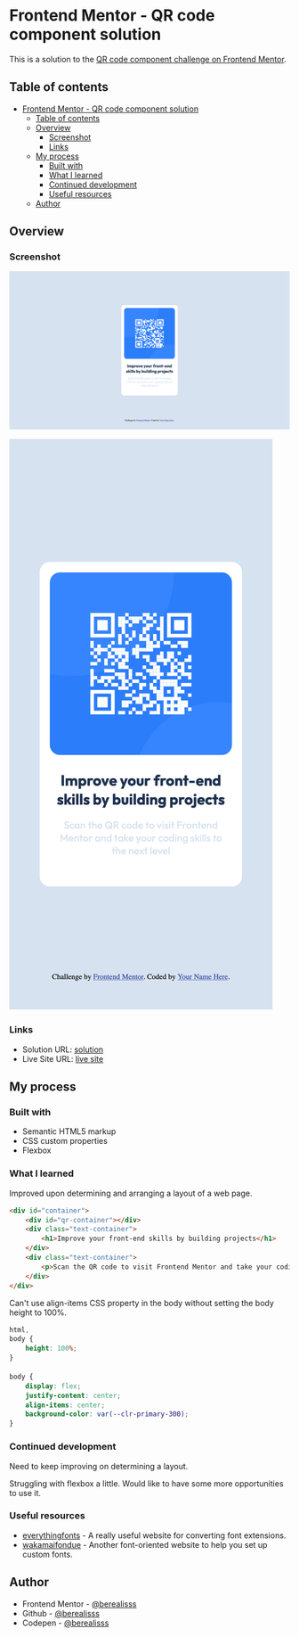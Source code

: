 # Frontend Mentor - QR code component solution

This is a solution to the [QR code component challenge on Frontend Mentor](https://www.frontendmentor.io/challenges/qr-code-component-iux_sIO_H).

## Table of contents

- [Frontend Mentor - QR code component solution](#frontend-mentor---qr-code-component-solution)
  - [Table of contents](#table-of-contents)
  - [Overview](#overview)
    - [Screenshot](#screenshot)
    - [Links](#links)
  - [My process](#my-process)
    - [Built with](#built-with)
    - [What I learned](#what-i-learned)
    - [Continued development](#continued-development)
    - [Useful resources](#useful-resources)
  - [Author](#author)

## Overview

### Screenshot

![](screenshots/desktop.png)

![](screenshots/mobile.png)

### Links

- Solution URL: [solution](https://github.com/berealisss/qr-code-component-main.git)
- Live Site URL: [live site](https://berealisss.github.io/qr-code-component-main/)

## My process

### Built with

- Semantic HTML5 markup
- CSS custom properties
- Flexbox

### What I learned

Improved upon determining and arranging a layout of a web page.

```html
<div id="container">
    <div id="qr-container"></div>
    <div class="text-container">
        <h1>Improve your front-end skills by building projects</h1>
    </div>
    <div class="text-container">
        <p>Scan the QR code to visit Frontend Mentor and take your coding skills to the next level</p>
    </div>
</div>
```

Can't use align-items CSS property in the body without setting the body height to 100%.

```css
html,
body {
    height: 100%;
}

body {
    display: flex;
    justify-content: center;
    align-items: center;
    background-color: var(--clr-primary-300);
}
```

### Continued development

Need to keep improving on determining a layout.

Struggling with flexbox a little. Would like to have some more opportunities to use it.

### Useful resources

- [everythingfonts](https://everythingfonts.com/) - A really useful website for converting font extensions.
- [wakamaifondue](https://wakamaifondue.com/) - Another font-oriented website to help you set up custom fonts.

## Author

- Frontend Mentor - [@berealisss](https://www.frontendmentor.io/profile/berealisss)
- Github - [@berealisss](https://github.com/berealisss)
- Codepen - [@berealisss](https://codepen.io/berealisss)